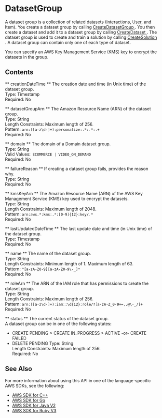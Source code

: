 # DatasetGroup<a name="API_DatasetGroup"></a>

A dataset group is a collection of related datasets \(Interactions, User, and Item\)\. You create a dataset group by calling [ CreateDatasetGroup ](API_CreateDatasetGroup.md)\. You then create a dataset and add it to a dataset group by calling [ CreateDataset ](API_CreateDataset.md)\. The dataset group is used to create and train a solution by calling [ CreateSolution ](API_CreateSolution.md)\. A dataset group can contain only one of each type of dataset\.

You can specify an AWS Key Management Service \(KMS\) key to encrypt the datasets in the group\.

## Contents<a name="API_DatasetGroup_Contents"></a>

 ** creationDateTime **   <a name="personalize-Type-DatasetGroup-creationDateTime"></a>
The creation date and time \(in Unix time\) of the dataset group\.  
Type: Timestamp  
Required: No

 ** datasetGroupArn **   <a name="personalize-Type-DatasetGroup-datasetGroupArn"></a>
The Amazon Resource Name \(ARN\) of the dataset group\.  
Type: String  
Length Constraints: Maximum length of 256\.  
Pattern: `arn:([a-z\d-]+):personalize:.*:.*:.+`   
Required: No

 ** domain **   <a name="personalize-Type-DatasetGroup-domain"></a>
The domain of a Domain dataset group\.  
Type: String  
Valid Values:` ECOMMERCE | VIDEO_ON_DEMAND`   
Required: No

 ** failureReason **   <a name="personalize-Type-DatasetGroup-failureReason"></a>
If creating a dataset group fails, provides the reason why\.  
Type: String  
Required: No

 ** kmsKeyArn **   <a name="personalize-Type-DatasetGroup-kmsKeyArn"></a>
The Amazon Resource Name \(ARN\) of the AWS Key Management Service \(KMS\) key used to encrypt the datasets\.  
Type: String  
Length Constraints: Maximum length of 2048\.  
Pattern: `arn:aws.*:kms:.*:[0-9]{12}:key/.*`   
Required: No

 ** lastUpdatedDateTime **   <a name="personalize-Type-DatasetGroup-lastUpdatedDateTime"></a>
The last update date and time \(in Unix time\) of the dataset group\.  
Type: Timestamp  
Required: No

 ** name **   <a name="personalize-Type-DatasetGroup-name"></a>
The name of the dataset group\.  
Type: String  
Length Constraints: Minimum length of 1\. Maximum length of 63\.  
Pattern: `^[a-zA-Z0-9][a-zA-Z0-9\-_]*`   
Required: No

 ** roleArn **   <a name="personalize-Type-DatasetGroup-roleArn"></a>
The ARN of the IAM role that has permissions to create the dataset group\.  
Type: String  
Length Constraints: Maximum length of 256\.  
Pattern: `arn:([a-z\d-]+):iam::\d{12}:role/?[a-zA-Z_0-9+=,.@\-_/]+`   
Required: No

 ** status **   <a name="personalize-Type-DatasetGroup-status"></a>
The current status of the dataset group\.  
A dataset group can be in one of the following states:  
+ CREATE PENDING > CREATE IN\_PROGRESS > ACTIVE \-or\- CREATE FAILED
+ DELETE PENDING
Type: String  
Length Constraints: Maximum length of 256\.  
Required: No

## See Also<a name="API_DatasetGroup_SeeAlso"></a>

For more information about using this API in one of the language\-specific AWS SDKs, see the following:
+  [ AWS SDK for C\+\+](https://docs.aws.amazon.com/goto/SdkForCpp/personalize-2018-05-22/DatasetGroup) 
+  [ AWS SDK for Go](https://docs.aws.amazon.com/goto/SdkForGoV1/personalize-2018-05-22/DatasetGroup) 
+  [ AWS SDK for Java V2](https://docs.aws.amazon.com/goto/SdkForJavaV2/personalize-2018-05-22/DatasetGroup) 
+  [ AWS SDK for Ruby V3](https://docs.aws.amazon.com/goto/SdkForRubyV3/personalize-2018-05-22/DatasetGroup) 